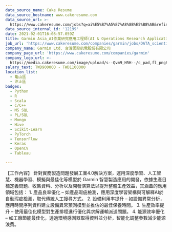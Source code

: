 ```yaml
---
data_source_name: Cake Resume
data_source_hostname: www.cakeresume.com
data_source_url: >-
  https://www.cakeresume.com/jobs?q=ai%E5%B7%A5%E7%A8%8B%E5%B8%AB&refinementList%5Blang_[…]y_type%5D=per_year&range%5Bsalary_range%5D%5Bmin%5D=1000000
data_source_internal_id: '12199'
date: 2021-02-01T16:08:57.059Z
title: Garmin Asia_AI作業研究應用工程師(AI & Operations Research Application Engineer)_汐止/林口
job_url: 'https://www.cakeresume.com/companies/garmin/jobs/DATA_scientist'
company_name: Garmin Ltd. 台灣國際航電股份有限公司
company_page_url: 'https://www.cakeresume.com/companies/garmin'
company_logo_url: >-
  https://media.cakeresume.com/image/upload/s--Qvm9_H5H--/c_pad,fl_png8,h_200,w_200/v1564044674/biwpxixihfsdsrcqfpsx.png
salary_text: TWD900000 - TWD1100000
location_list:
  - 龜山區
  - 汐止區
badges:
  - Python
  - R
  - Scala
  - C/C++
  - MS SQL
  - PL/SQL
  - Mongo
  - Hive
  - Scikit-Learn
  - PyTorch
  - TensorFlow
  - Keras
  - OpenCV
  - Tableau

---
```


【工作內容】 針對實務製造問題發展工業4.0解決方案，運用深度學習、人工智慧、機器學習、模擬與最佳化等模型於 Garmin 智慧製造應用的開發，依據生產目標定義問題、收集資料、分析以及開發演算法以提升整體生產效益，其涵蓋的應用領域包括： 1. 產品良率優化 – 如產品瑕疵檢測，應用深度學習架構與可解釋AI於自動瑕疵檢測，取代傳統人工搜尋方式。 2. 設備利用率提升 – 如設備異常分析，應用時間序列資料建立設備異常預測模型並推估的最佳保養時間。 3. 生產效率提升 – 使用最佳化模型對生產排程進行優化與求解運輸派送問題。 4. 能源效率優化 – 如工廠節能最佳化，透過環境感測器取得資料並分析，智能化調整參數減少能源浪費。